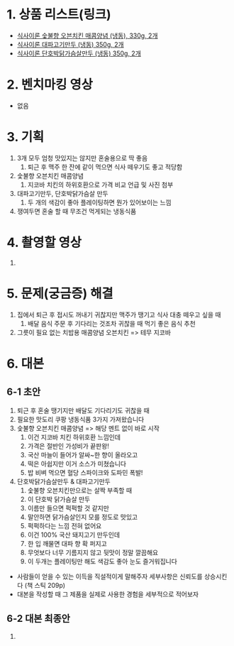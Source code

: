 # 1. 상품 리스트(링크)
- [식사이론 숯불향 오븐치킨 매콤양념 (냉동), 330g, 2개](https://www.coupang.com/vp/products/8700550481?itemId=25273912104&vendorItemId=92269575740&pickType=COU_PICK&q=%EC%8B%9D%EC%82%AC%EC%9D%B4%EB%A1%A0&searchId=26ad30831574366&sourceType=search&itemsCount=36&searchRank=2&rank=2)
- [식사이론 대파고기만두 (냉동) 350g, 2개](https://www.coupang.com/vp/products/8338337270?itemId=24078533447&vendorItemId=91098160113&pickType=COU_PICK&q=%EC%8B%9D%EC%82%AC%EC%9D%B4%EB%A1%A0+%EB%A7%8C%EB%91%90&searchId=a217f5122152323&sourceType=search&itemsCount=36&searchRank=0&rank=0)
- [식사이론 단호박닭가슴살만두 (냉동) 350g, 2개](https://www.coupang.com/vp/products/8338337282?itemId=24078533472&vendorItemId=91098160136&q=%EC%8B%9D%EC%82%AC%EC%9D%B4%EB%A1%A0+%EB%A7%8C%EB%91%90&searchId=a217f5122152323&sourceType=search&itemsCount=36&searchRank=14&rank=14)

# 2. 벤치마킹 영상
- 없음

# 3. 기획
1. 3개 모두 엄청 맛있지는 않지만 혼술용으로 딱 좋음
	1. 퇴근 후 맥주 한 잔에 같이 먹으면 식사 떼우기도 좋고 적당함
2. 숯불향 오븐치킨 매콤양념
	1. 지코바 치킨의 하위호환으로 가격 비교 언급 및 사진 첨부
3. 대파고기만두, 단호박닭가슴살 만두
	1. 두 개의 색감이 좋아 플레이팅하면 뭔가 있어보이는 느낌
4. 쟁여두면 혼술 할 때 무조건 먹게되는 냉동식품


# 4. 촬영할 영상
1. 

# 5. 문제(궁금증) 해결
1. 집에서 퇴근 후 접시도 꺼내기 귀찮지만 맥주가 땡기고 식사 대충 떼우고 싶을 때
	1. 배달 음식 주문 후 기다리는 것조차 귀찮을 때 먹기 좋은 음식 추천
2. 그릇이 필요 없는 치밥용 매콤양념 오븐치킨 => 테무 지코바

# 6. 대본

## 6-1 초안
1. 퇴근 후 혼술 땡기지만 배달도 기다리기도 귀찮을 때
2. 필요한 맛도리 쿠팡 냉동식품 3가지 가져왔습니다
3. 숯불향 오븐치킨 매콤양념 => 해당 멘트 없이 바로 시작
	1. 이건 지코바 치킨 하위호환 느낌인데
	2. 가격은 절반인 가성비가 끝판왕!
	3. 국산 마늘이 들어가 알싸~한 향이 올라오고
	4. 떡은 아쉽지만 이거 소스가 미쳤습니다
	5. 밥 비벼 먹으면 혈당 스파이크와 도파민 폭발!
4. 단호박닭가슴살만두 & 대파고기만두
	1. 숯불향 오븐치킨만으로는 살짝 부족할 때
	2. 이 단호박 닭가슴살 만두
	3. 이름만 들으면 퍽퍽할 것 같지만
	4. 말안하면 닭가슴살인지 모를 정도로 맛있고
	5. 퍽퍽하다는 느낌 전혀 없어요
	6. 이건 100% 국산 돼지고기 만두인데
	7. 한 입 깨물면 대파 향 확 퍼지고
	8. 무엇보다 너무 기름지지 않고 뒷맛이 정말 깔끔해요
	9. 이 두개는 플레이팅만 해도 색감도 좋아 눈도 즐거워집니다

- 사람들이 얻을 수 있는 이득을 직설적이게 말해주자
세부사항은 신뢰도를 상승시킨다 (책 스틱 209p)
- 대본을 작성할 때 그 제품을 실제로 사용한 경험을 세부적으로 적어보자

## 6-2 대본 최종안
1. 